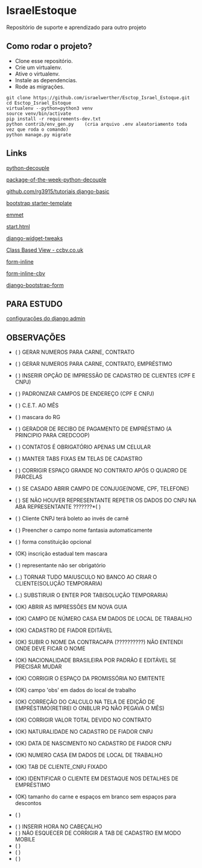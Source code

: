 # IsraelEstoque
Repositório de suporte e aprendizado para outro projeto

## Como rodar o projeto?

* Clone esse repositório.
* Crie um virtualenv.
* Ative o virtualenv.
* Instale as dependencias.
* Rode as migrações.

```
git clone https://github.com/israelwerther/Esctop_Israel_Estoque.git
cd Esctop_Israel_Estoque
virtualenv --python=python3 venv
source venv/bin/activate
pip install -r requirements-dev.txt
python contrib/env_gen.py    (cria arquivo .env aleatoriamento toda vez que roda o comando)
python manage.py migrate
```

## Links

[python-decouple](https://github.com/henriquebastos/python-decouple)

[package-of-the-week-python-decouple](https://simpleisbetterthancomplex.com/2015/11/26/package-of-the-week-python-decouple.html)

[github.com/rg3915/tutoriais django-basic](https://github.com/rg3915/tutoriais/tree/master/django-basic)

[bootstrap starter-template](https://getbootstrap.com/docs/4.4/getting-started/introduction/#starter-template)

[emmet](https://emmet.io/)

[start.html](https://github.com/JTruax/bootstrap-starter-template/blob/master/template/start.html)

[django-widget-tweaks](https://github.com/jazzband/django-widget-tweaks)

[Class Based View - ccbv.co.uk](https://ccbv.co.uk/)

[form-inline](http://felipefrizzo.github.io/post/form-inline/)

[form-inline-cbv](http://felipefrizzo.github.io/post/form-inline-cbv/)

[django-bootstrap-form](https://django-bootstrap-form.readthedocs.io/en/latest/)


## PARA ESTUDO 
[configurações do django admin](https://books.agiliq.com/projects/django-admin-cookbook/en/latest/introduction.html)

## OBSERVAÇÕES

<!-- PENDENCIAS -->
* (  ) GERAR NUMEROS PARA CARNE, CONTRATO
* (  ) GERAR NUMEROS PARA CARNE, CONTRATO, EMPRÉSTIMO
* (  ) INSERIR OPÇÃO DE IMPRESSÃO DE CADASTRO DE CLIENTES (CPF E CNPJ)
* (  ) PADRONIZAR CAMPOS DE ENDEREÇO (CPF E CNPJ)
* (  ) C.E.T. AO MÊS
* (  ) mascara do RG
* (  ) GERADOR DE RECIBO DE PAGAMENTO DE EMPRÉSTIMO (A PRINCIPIO PARA CREDCOOP)
* (  ) CONTATOS É OBRIGATÓRIO APENAS UM CELULAR
* (  ) MANTER TABS FIXAS EM TELAS DE CADASTRO
* (  ) CORRIGIR ESPAÇO GRANDE NO CONTRATO APÓS O QUADRO DE PARCELAS
* (  ) SE CASADO ABRIR CAMPO DE CONJUGE(NOME, CPF, TELEFONE)
* (  ) SE NÃO HOUVER REPRESENTANTE REPETIR OS DADOS DO CNPJ NA ABA REPRESENTANTE ???????*(  ) 
* (  ) Cliente CNPJ terá boleto ao invés de carnê
* (  ) Preencher o campo nome fantasia automaticamente
* (  ) forma constituição opcional



* (OK) inscrição estadual tem mascara



* (  ) representante não ser obrigatório
* (..) TORNAR TUDO MAIUSCULO NO BANCO AO CRIAR O CLIENTE(SOLUÇÃO TEMPORARIA)
* (..) SUBSTIRUIR O ENTER POR TAB(SOLUÇÃO TEMPORARIA)
* (OK) ABRIR AS IMPRESSÕES EM NOVA GUIA
* (OK) CAMPO DE NÚMERO CASA EM DADOS DE LOCAL DE TRABALHO
* (OK) CADASTRO DE FIADOR EDITÁVEL
* (OK) SUBIR O NOME DA CONTRACAPA  (??????????) NÃO ENTENDI ONDE DEVE FICAR O NOME
* (OK) NACIONALIDADE BRASILEIRA POR PADRÃO E EDITÁVEL SE PRECISAR MUDAR
* (OK) CORRIGIR O ESPAÇO DA PROMISSÓRIA NO EMITENTE
* (OK) campo 'obs' em dados do local de trabalho
* (OK) CORREÇÃO DO CALCULO NA TELA DE EDIÇÃO DE EMPRÉSTIMO(RETIREI O ONBLUR PQ NÃO PEGAVA O MÊS)
* (OK) CORRIGIR VALOR TOTAL DEVIDO NO CONTRATO
* (OK) NATURALIDADE NO CADASTRO DE FIADOR CNPJ
* (OK) DATA DE NASCIMENTO NO CADASTRO DE FIADOR CNPJ
* (OK) NUMERO CASA EM DADOS DE LOCAL DE TRABALHO
* (OK) TAB DE CLIENTE_CNPJ FIXADO
* (OK) IDENTIFICAR O CLIENTE EM DESTAQUE NOS DETALHES DE EMPRÉSTIMO
* (OK) tamanho do carne e espaços em branco sem espaços para descontos
* (  )

<!-- SUGESTÕES -->
* (  ) INSERIR HORA NO CABEÇALHO
* (  ) NÃO ESQUECER DE CORRIGIR A TAB DE CADASTRO EM MODO MOBILE
* (  )
* (  )
* (  )


